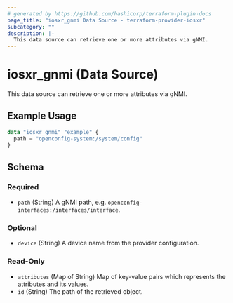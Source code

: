 ```yaml
---
# generated by https://github.com/hashicorp/terraform-plugin-docs
page_title: "iosxr_gnmi Data Source - terraform-provider-iosxr"
subcategory: ""
description: |-
  This data source can retrieve one or more attributes via gNMI.
---
```


# iosxr_gnmi (Data Source)

This data source can retrieve one or more attributes via gNMI.

## Example Usage

```terraform
data "iosxr_gnmi" "example" {
  path = "openconfig-system:/system/config"
}
```

<!-- schema generated by tfplugindocs -->
## Schema

### Required

- `path` (String) A gNMI path, e.g. `openconfig-interfaces:/interfaces/interface`.

### Optional

- `device` (String) A device name from the provider configuration.

### Read-Only

- `attributes` (Map of String) Map of key-value pairs which represents the attributes and its values.
- `id` (String) The path of the retrieved object.
